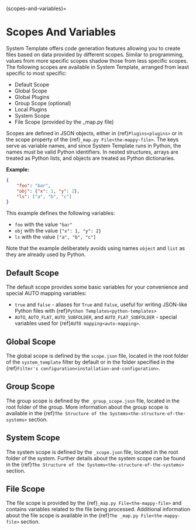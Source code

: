 (scopes-and-variables)=
# Scopes And Variables
System Template offers code generation features allowing you to create files based on data provided by different scopes. Similar to programming, values from more specific scopes shadow those from less specific scopes. The following scopes are available in System Template, arranged from least specific to most specific:

- Default Scope
- Global Scope
- Global Plugins
- Group Scope (optional)
- Local Plugins
- System Scope
- File Scope (provided by the _map.py file)

Scopes are defined in JSON objects, either in {ref}`Plugins<plugins>` or in the scope property of the {ref}`_map.py File<the-mappy-file>`. The keys serve as variable names, and since System Template runs in Python, the names must be valid Python identifiers. In nested structures, arrays are treated as Python lists, and objects are treated as Python dictionaries.

**Example:**
```json
{
    "foo": "bar",
    "obj": {"x": 1, "y": 2},
    "ls": ["a", "b", "c"]
}
```

This example defines the following variables:
- `foo` with the value `"bar"`
- `obj` with the value `{"x": 1, "y": 2}`
- `ls` with the value `["a", "b", "c"]`

Note that the example deliberately avoids using names `object` and `list` as they are already used by Python.

## Default Scope
The default scope provides some basic variables for your convenience and special AUTO mapping variables:

- `true` and `false` - aliases for `True` and `False`, useful for writing JSON-like Python files with {ref}`Python Templates<python-templates>`
- `AUTO`, `AUTO_FLAT`, `AUTO_SUBFOLDER`, and `AUTO_FLAT_SUBFOLDER` - special variables used for {ref}`AUTO mapping<auto-mapping>`.

## Global Scope
The global scope is defined by the `scope.json` file, located in the root folder of the `system_template` filter by default or in the folder specified in the {ref}`Filter's configuration<installation-and-configuration>`.

## Group Scope
The group scope is defined by the `_group_scope.json` file, located in the root folder of the group. More information about the group scope is available in the {ref}`The Structure of the Systems<the-structure-of-the-systems>` section.

## System Scope
The system scope is defined by the `_scope.json` file, located in the root folder of the system. Further details about the system scope can be found in the {ref}`The Structure of the Systems<the-structure-of-the-systems>` section.

## File Scope
The file scope is provided by the {ref}`_map.py File<the-mappy-file>` and contains variables related to the file being processed. Additional information about the file scope is available in the {ref}`The _map.py File<the-mappy-file>` section.
